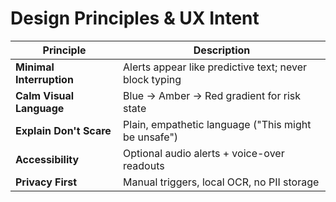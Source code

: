 # Design Principles & UX Intent

| Principle | Description |
|------------|-------------|
| **Minimal Interruption** | Alerts appear like predictive text; never block typing |
| **Calm Visual Language** | Blue → Amber → Red gradient for risk state |
| **Explain Don't Scare** | Plain, empathetic language ("This might be unsafe") |
| **Accessibility** | Optional audio alerts + voice-over readouts |
| **Privacy First** | Manual triggers, local OCR, no PII storage |

